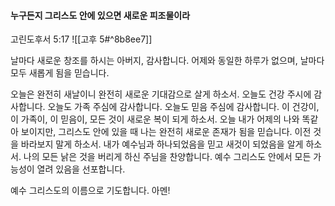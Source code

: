 #### 누구든지 그리스도 안에 있으면 새로운 피조물이라

고린도후서 5:17
![[고후 5#^8b8ee7]]

날마다 새로운 창조를 하시는 아버지, 감사합니다. 어제와 동일한 하루가 없으며, 날마다 모두 새롭게 됨을 믿습니다.

오늘은 완전히 새날이니 완전히 새로운 기대감으로 살게 하소서. 오늘도 건강 주시에 감사합니다. 오늘도 가족 주심에 감사합니다. 오늘도 믿음 주심에 감사합니다. 이 건강이, 이 가족이, 이 믿음이, 모든 것이 새로운 복이 되게 하소서.
오늘 내가 어제의 나와 똑같아 보이지만, 그리스도 안에 있을 때 나는 완전히 새로운 존재가 됨을 믿습니다. 이전 것을 바라보지 말게 하소서. 내가 예수님과 하나되었음을 믿고 새것이 되었음을 알게 하소서. 나의 모든 낡은 것을 버리게 하신 주님을 찬양합니다. 예수 그리스도 안에서 모든 가능성이 열려 있음을 선포합니다.

예수 그리스도의 이름으로 기도합니다. 아멘!